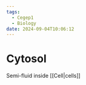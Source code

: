 ```yaml
---
tags:
  - Cegep1
  - Biology
date: 2024-09-04T10:06:12
---
```


# Cytosol

Semi-fluid inside [[Cell|cells]]
